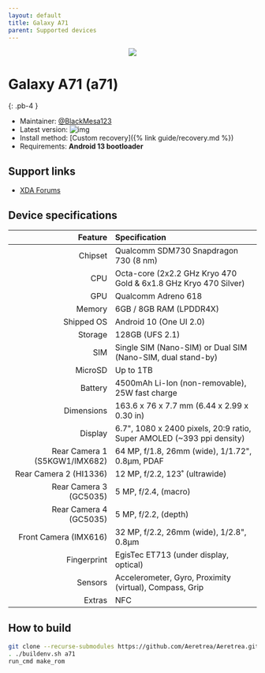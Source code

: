 ```yaml
---
layout: default
title: Galaxy A71
parent: Supported devices
---
```


<p align="center">
  <img loading="lazy" src="/Aeretrea/assets/images/a71.png"/>
</p>

# Galaxy A71 (a71)
{: .pb-4 }
- Maintainer: [@BlackMesa123](https://github.com/BlackMesa123)
- Latest version: ![img](https://img.shields.io/github/v/release/Aeretrea/Aeretrea?filter=a71*&style=flat-square&color=89bcff)
- Install method: [Custom recovery]({% link guide/recovery.md %})
- Requirements: **Android 13 bootloader**

## Support links

- [XDA Forums](https://xdaforums.com/c/samsung-galaxy-a71.9837/)

## Device specifications

| Feature                       | Specification                                                         |
| ----------------------------: | :-------------------------------------------------------------------- |
| Chipset                       | Qualcomm SDM730 Snapdragon 730 (8 nm)                                 |
| CPU                           | Octa-core (2x2.2 GHz Kryo 470 Gold & 6x1.8 GHz Kryo 470 Silver)       |
| GPU                           | Qualcomm Adreno 618                                                   |
| Memory                        | 6GB / 8GB RAM (LPDDR4X)                                               |
| Shipped OS                    | Android 10 (One UI 2.0)                                               |
| Storage                       | 128GB (UFS 2.1)                                                       |
| SIM                           | Single SIM (Nano-SIM) or Dual SIM (Nano-SIM, dual stand-by)           |
| MicroSD                       | Up to 1TB                                                             |
| Battery                       | 4500mAh Li-Ion (non-removable), 25W fast charge                       |
| Dimensions                    | 163.6 x 76 x 7.7 mm (6.44 x 2.99 x 0.30 in)                           |
| Display                       | 6.7", 1080 x 2400 pixels, 20:9 ratio, Super AMOLED (~393 ppi density) |
| Rear Camera 1 (S5KGW1/IMX682) | 64 MP, f/1.8, 26mm (wide), 1/1.72", 0.8µm, PDAF                       |
| Rear Camera 2 (HI1336)        | 12 MP, f/2.2, 123˚ (ultrawide)                                        |
| Rear Camera 3 (GC5035)        | 5 MP, f/2.4, (macro)                                                  |
| Rear Camera 4 (GC5035)        | 5 MP, f/2.2, (depth)                                                  |
| Front Camera (IMX616)         | 32 MP, f/2.2, 26mm (wide), 1/2.8", 0.8µm                              |
| Fingerprint                   | EgisTec ET713 (under display, optical)                                |
| Sensors                       | Accelerometer, Gyro, Proximity (virtual), Compass, Grip               |
| Extras                        | NFC                                                                   |

## How to build

```bash
git clone --recurse-submodules https://github.com/Aeretrea/Aeretrea.git && cd Aeretrea
. ./buildenv.sh a71
run_cmd make_rom
```
